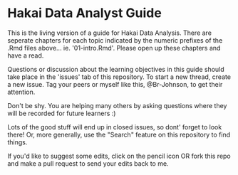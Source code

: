 # Hakai Data Analyst Guide

This is the living version of a guide for Hakai Data Analysis. There are seperate chapters for each topic indicated by the numeric prefixes of the .Rmd files above... ie. '01-intro.Rmd'. Please open up these chapters and have a read. 

Questions or discussion about the learning objectives in this guide should take place in the 'issues' tab of this repository. To start a new thread, create a new issue. Tag your peers or myself like this, @Br-Johnson, to get their attention.

Don't be shy. You are helping many others by asking questions where they will be recorded for future learners :)

Lots of the good stuff will end up in closed issues, so dont' forget to look there! Or, more generally, use the "Search" feature on this repository to find things. 

If you'd like to suggest some edits, click on the pencil icon OR fork this repo and make a pull request to send your edits back to me.
